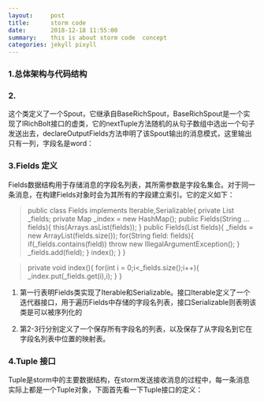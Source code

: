 ```yaml
---
layout:     post
title:      storm code
date:       2018-12-18 11:55:00
summary:    this is about storm code  concept
categories: jekyll pixyll
---
```


### 1.总体架构与代码结构
<blockquote>
  <p>

  </p>
</blockquote>




### 2.

这个类定义了一个Spout，它继承自BaseRichSpout，BaseRichSpout是一个实现了IRichBolt接口的虚类，它的nextTuple方法随机的从句子数组中选出一个句子发送出去，declareOutputFields方法申明了该Spout输出的消息模式，这里输出只有一列，字段名是word：



### 3.Fields 定义
Fields数据结构用于存储消息的字段名列表，其所需参数是字段名集合。对于同一条消息，在构建Fields对象时会为其所有的字段建立索引。它的定义如下：
<blockquote>
  <p>
  public class Fields implements Iterable<String>,Serializable{
    private List<String> _fields;
    private Map<String,Integer> _index = new HashMap<String,Integer>();
    public Fields(String ... fields){
       this(Arrays.asList(fields));
    }
    public Fields(List<String> fields){
      _fields = new ArrayList<String>(fields.size());
      for(String field: fields){
        if(_fields.contains(field))
        throw new IllegalArgumentException();
      }
        _fields.add(field);
    }
    index();
    }
    }

  </p>
</blockquote>

<blockquote>
  <p>
  private void index(){
    for(int i = 0;i<_fields.size();i++){
        _index.put(_fields.get(i),i);
    }
  }
  </p>
</blockquote>


1. 第一行表明Fields类实现了Iterable<String>和Serializable。接口Iterable<String>定义了一个迭代器接口，用于遍历Fields中存储的字段名列表，接口Serializable则表明该类是可以被序列化的

2. 第2-3行分别定义了一个保存所有字段名的列表，以及保存了从字段名到它在字段名列表中位置的映射表。


### 4.Tuple 接口
Tuple是storm中的主要数据结构，在storm发送接收消息的过程中，每一条消息实际上都是一个Tuple对象，下面首先看一下Tuple接口的定义：
